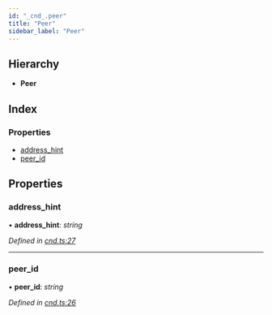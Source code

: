 ```yaml
---
id: "_cnd_.peer"
title: "Peer"
sidebar_label: "Peer"
---
```


## Hierarchy

* **Peer**

## Index

### Properties

* [address_hint](_cnd_.peer.md#address_hint)
* [peer_id](_cnd_.peer.md#peer_id)

## Properties

###  address_hint

• **address_hint**: *string*

*Defined in [cnd.ts:27](https://github.com/comit-network/comit-js-sdk/blob/d186ad0/src/cnd.ts#L27)*

___

###  peer_id

• **peer_id**: *string*

*Defined in [cnd.ts:26](https://github.com/comit-network/comit-js-sdk/blob/d186ad0/src/cnd.ts#L26)*
